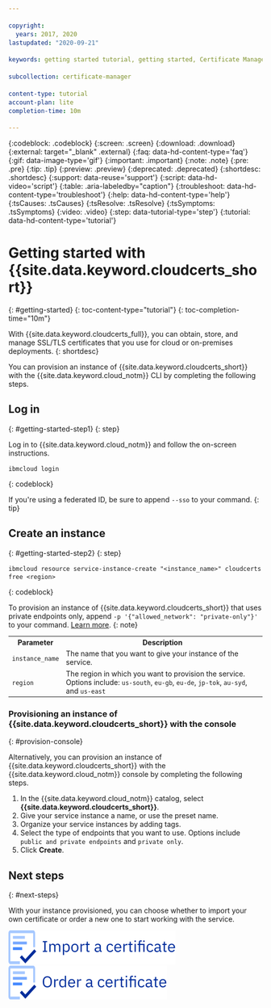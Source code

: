 ```yaml
---

copyright:
  years: 2017, 2020
lastupdated: "2020-09-21"

keywords: getting started tutorial, getting started, Certificate Manager, certificates, ssl, tls, import certificate, tutorial, order certificate, cert

subcollection: certificate-manager

content-type: tutorial
account-plan: lite
completion-time: 10m

---
```


{:codeblock: .codeblock}
{:screen: .screen}
{:download: .download}
{:external: target="_blank" .external}
{:faq: data-hd-content-type='faq'}
{:gif: data-image-type='gif'}
{:important: .important}
{:note: .note}
{:pre: .pre}
{:tip: .tip}
{:preview: .preview}
{:deprecated: .deprecated}
{:shortdesc: .shortdesc}
{:support: data-reuse='support'}
{:script: data-hd-video='script'}
{:table: .aria-labeledby="caption"}
{:troubleshoot: data-hd-content-type='troubleshoot'}
{:help: data-hd-content-type='help'}
{:tsCauses: .tsCauses}
{:tsResolve: .tsResolve}
{:tsSymptoms: .tsSymptoms}
{:video: .video}
{:step: data-tutorial-type='step'}
{:tutorial: data-hd-content-type='tutorial'}



# Getting started with {{site.data.keyword.cloudcerts_short}}
{: #getting-started}
{: toc-content-type="tutorial"}
{: toc-completion-time="10m"}

With {{site.data.keyword.cloudcerts_full}}, you can obtain, store, and manage SSL/TLS certificates that you use for cloud or on-premises deployments. 
{: shortdesc}

You can provision an instance of {{site.data.keyword.cloudcerts_short}} with the {{site.data.keyword.cloud_notm}} CLI by completing the following steps.

## Log in
{: #getting-started-step1}
{: step}

Log in to {{site.data.keyword.cloud_notm}} and follow the on-screen instructions.

  ```
  ibmcloud login
  ```
  {: codeblock}

  If you're using a federated ID, be sure to append `--sso` to your command.
  {: tip}

## Create an instance
{: #getting-started-step2}
{: step}

  ```
  ibmcloud resource service-instance-create "<instance_name>" cloudcerts free <region>
  ```
  {: codeblock}

  To provision an instance of {{site.data.keyword.cloudcerts_short}} that uses private endpoints only, append `-p '{"allowed_network": "private-only"}'` to your command. [Learn more](/docs/certificate-manager?topic=certificate-manager-regions-endpoints#connectivity).
  {: note}

  <table>
    <tr>
      <th>Parameter</th>
      <th>Description</th>
    </tr>
    <tr>
      <td><code>instance_name</code></td>
      <td>The name that you want to give your instance of the service.</td>
    </tr>
    <tr>
      <td><code>region</code></td>
      <td>The region in which you want to provision the service. Options include: <code>us-south</code>, <code>eu-gb</code>, <code>eu-de</code>, <code>jp-tok</code>, <code>au-syd</code>, and <code>us-east</code></td>
    </tr>
  </table>

### Provisioning an instance of {{site.data.keyword.cloudcerts_short}} with the console
{: #provision-console}

Alternatively, you can provision an instance of {{site.data.keyword.cloudcerts_short}} with the {{site.data.keyword.cloud_notm}} console by completing the following steps.

1. In the {{site.data.keyword.cloud_notm}} catalog, select **{{site.data.keyword.cloudcerts_short}}**.
2. Give your service instance a name, or use the preset name.
3. Organize your service instances by adding tags.
4. Select the type of endpoints that you want to use. Options include `public and private endpoints` and `private only`.
5. Click **Create**.

## Next steps
{: #next-steps}

With your instance provisioned, you can choose whether to import your own certificate or order a new one to start working with the service.

[![This image is a visual link to the instructions for importing a certificate.](images/getting-started-import.svg)](/docs/certificate-manager?topic=certificate-manager-managing-certificates-from-the-dashboard#importing-a-certificate)     [![This image is a visual link to the instructions for ordering a certificate.](images/getting-started-order.svg)](/docs/certificate-manager?topic=certificate-manager-ordering-certificates)

